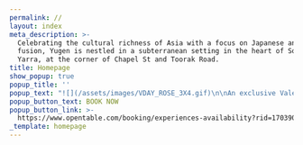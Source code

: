 ```yaml
---
permalink: //
layout: index
meta_description: >-
  Celebrating the cultural richness of Asia with a focus on Japanese and Asian
  fusion, Yugen is nestled in a subterranean setting in the heart of South
  Yarra, at the corner of Chapel St and Toorak Road.
title: Homepage
show_popup: true
popup_title: ''
popup_text: "![](/assets/images/VDAY_ROSE_3X4.gif)\n\nAn exclusive Valentine’s Day Set Menu for Two. Tables are filling fast on Friday 14 February, don’t wait.\_\n"
popup_button_text: BOOK NOW
popup_button_link: >-
  https://www.opentable.com/booking/experiences-availability?rid=170390&restref=170390&experienceId=400109&utm_source=external&utm_medium=referral&utm_campaign=shared
_template: homepage
---
```


